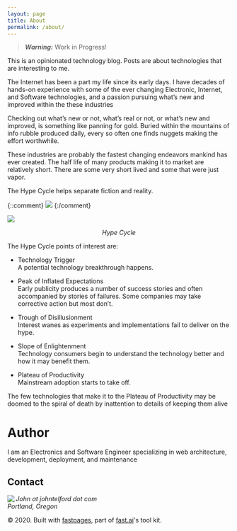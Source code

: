 ```yaml
---
layout: page
title: About
permalink: /about/
---
```


> ***Warning:*** Work in Progress!

 This is an opinionated technology blog. Posts are about  technologies that are interesting to me.


The Internet has been a part my life since its early days. I have decades of hands-on experience  with some of the ever changing Electronic, Internet, and Software technologies,  and a passion pursuing what’s new and improved within the these industries

Checking out what’s new or not, what’s real or not, or what’s new and improved,  is something like panning for gold. Buried within the mountains of info rubble produced daily, every so often one finds nuggets making the effort worthwhile.

These industries are probably the fastest changing endeavors mankind has ever created. The half life of many  products making it to market are relatively short. There are some very short lived  and some that were just vapor. 

The Hype Cycle helps separate fiction and reality.

{::comment}
![]({{site.baseurl}}/images/HypeCycle.png )
{:/comment}


<img  src="{{site.baseurl}}/images/HypeCycle.png" />

<p style="text-align: center;">
    <em>Hype Cycle</em>
</p>

The  Hype Cycle points of interest   are:

- Technology Trigger  
A potential technology breakthrough happens.

- Peak of Inflated Expectations   
Early publicity produces a number of success stories and often accompanied by stories of failures. Some companies may take corrective action but most don’t.

- Trough of Disillusionment  
Interest wanes as experiments and implementations fail to deliver on the hype.

- Slope of Enlightenment  
Technology consumers begin to understand the technology better and how it may benefit them.

- Plateau of Productivity  
Mainstream adoption starts to take off.

The few technologies that make it to the Plateau of Productivity may be doomed  to the spiral of death by inattention to details of keeping them alive

# Author

I am an Electronics and Software Engineer specializing in web architecture, development, deployment, and maintenance

## Contact

<div>
    <img align="left" src="{{site.baseurl}}/images/mugShot.png" />
</div>

<div>
    <p style="text-align: left;">
        <em>John at johntelford dot com
            <br>
            Portland, Oregon 
        </em>
    </p>
</div>

© 2020. Built with [fastpages](https://fastpages.fast.ai), part of [fast.ai](https://www.fast.ai/)'s tool kit. 

